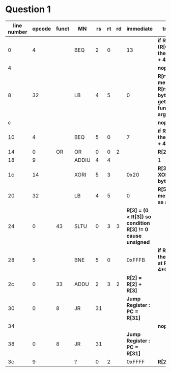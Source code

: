 # Question 1

line number | opcode | funct | MN | rs | rt | rd | immediate | traduction
--- | --- | --- | --- | --- | --- | --- | --- | ---
0 | 4 | | BEQ | 2 | 0 | | 13 | **if R[rs] = 0 (R[0] = 0) then PC = PC + 4 + 4\*13**
4 | | | | | | | | **nop**
8 | 32 | | LB | 4 | 5 | | 0 | **R[rt] = memory[ R[rs] + 0] as a byte maybe get the function argument**
c | | | | | | | | **nop**
10 | 4 | | BEQ | 5 | 0 | | 7 | **if R[5] = 0 then PC = PC + 4 + 28**
14 | 0 | OR | OR | 0 | 0 | 2 | | **R[2] = 0**
18 | 9 | | ADDIU | 4 | 4 | | | 1 | **R[4] = R[4] + 1**
1c | 14 | | XORI | 5 | 3 | | 0x20 | **R[3] = R[5] XOR 0x20 8th byte flipped**
20 | 32 | | LB | 4 | 5 | | 0 | **R[5] = memory[R[4]] as a byte**
24 | 0 | 43 | SLTU | 0 | 3 | 3 | **R[3] = (0 < R[3])  so condition R[3] != 0 cause unsigned**
28 | 5 | | BNE | 5 | 0 | | 0xFFFB | **if R[5] != 0 then branch at PC + 4 + 4\*0xFFFB**
2c | 0 | 33 | ADDU | 2 | 3 | 2 | **R[2] = R[2] + R[3]**
30 | 0 | 8 | JR | 31 | | | **Jump Register : PC = R[31]**
34 | | | | | | | | **nop**
38 | 0 | 8 | JR | 31 | | |**Jump Register : PC = R[31]**
3c | 9 | | ? | 0 | 2 | | 0xFFFF | **R[2] = 0xFFFF**
